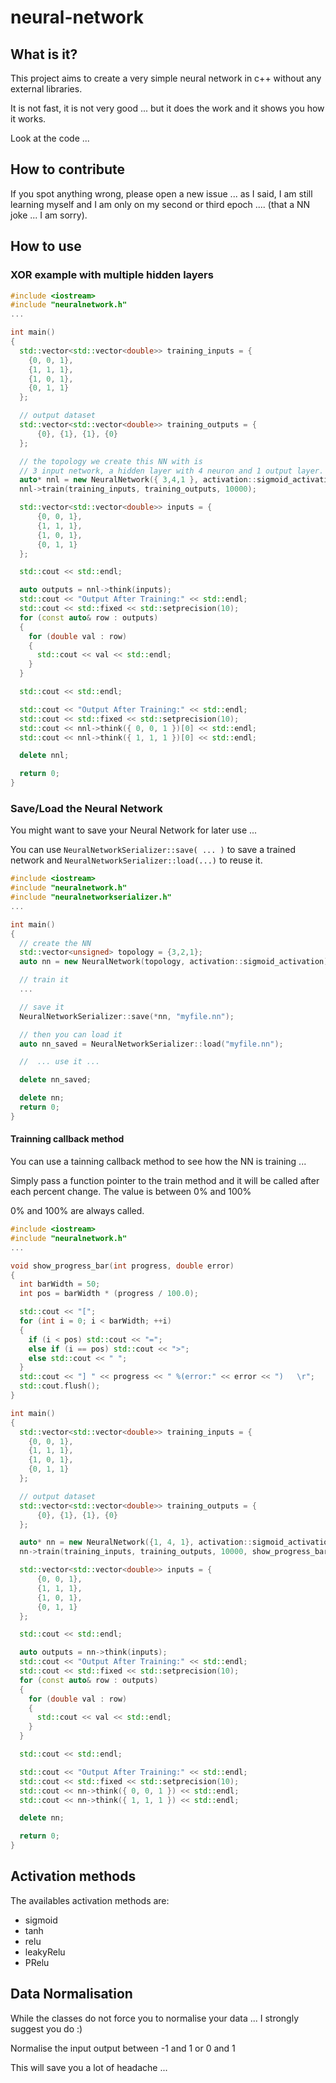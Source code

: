 # neural-network

## What is it?

This project aims to create a very simple neural network in c++ without any external libraries.

It is not fast, it is not very good ... but it does the work and it shows you how it works.

Look at the code ...

## How to contribute

If you spot anything wrong, please open a new issue ... as I said, I am still learning myself and I am only on my second or third epoch .... (that a NN joke ... I am sorry).

## How to use

### XOR example with multiple hidden layers

```c++
#include <iostream>
#include "neuralnetwork.h"
...

int main()
{
  std::vector<std::vector<double>> training_inputs = {
    {0, 0, 1},
    {1, 1, 1},
    {1, 0, 1},
    {0, 1, 1}
  };

  // output dataset
  std::vector<std::vector<double>> training_outputs = {
      {0}, {1}, {1}, {0}
  };

  // the topology we create this NN with is
  // 3 input network, a hidden layer with 4 neuron and 1 output layer.
  auto* nnl = new NeuralNetwork({ 3,4,1 }, activation::sigmoid_activation);
  nnl->train(training_inputs, training_outputs, 10000);

  std::vector<std::vector<double>> inputs = {
      {0, 0, 1},
      {1, 1, 1},
      {1, 0, 1},
      {0, 1, 1}
  };

  std::cout << std::endl;

  auto outputs = nnl->think(inputs);
  std::cout << "Output After Training:" << std::endl;
  std::cout << std::fixed << std::setprecision(10);
  for (const auto& row : outputs)
  {
    for (double val : row)
    {
      std::cout << val << std::endl;
    }
  }

  std::cout << std::endl;

  std::cout << "Output After Training:" << std::endl;
  std::cout << std::fixed << std::setprecision(10);
  std::cout << nnl->think({ 0, 0, 1 })[0] << std::endl;
  std::cout << nnl->think({ 1, 1, 1 })[0] << std::endl;

  delete nnl;

  return 0;
}
```

### Save/Load the Neural Network

You might want to save your Neural Network for later use ...

You can use `NeuralNetworkSerializer::save( ... )` to save a trained network and `NeuralNetworkSerializer::load(...)` to reuse it.

```c++
#include <iostream>
#include "neuralnetwork.h"
#include "neuralnetworkserializer.h"
...

int main()
{
  // create the NN
  std::vector<unsigned> topology = {3,2,1};
  auto nn = new NeuralNetwork(topology, activation::sigmoid_activation);

  // train it 
  ...

  // save it
  NeuralNetworkSerializer::save(*nn, "myfile.nn");

  // then you can load it
  auto nn_saved = NeuralNetworkSerializer::load("myfile.nn");

  //  ... use it ...

  delete nn_saved;

  delete nn;
  return 0;
}
```

#### Trainning callback method

You can use a tainning callback method to see how the NN is training ...

Simply pass a function pointer to the train method and it will be called after each percent change.
The value is between 0% and 100%

0% and 100% are always called.

```c++
#include <iostream>
#include "neuralnetwork.h"
...

void show_progress_bar(int progress, double error)
{
  int barWidth = 50;
  int pos = barWidth * (progress / 100.0);

  std::cout << "[";
  for (int i = 0; i < barWidth; ++i) 
  {
    if (i < pos) std::cout << "=";
    else if (i == pos) std::cout << ">";
    else std::cout << " ";
  }
  std::cout << "] " << progress << " %(error:" << error << ")   \r";
  std::cout.flush();
}

int main()
{
  std::vector<std::vector<double>> training_inputs = {
    {0, 0, 1},
    {1, 1, 1},
    {1, 0, 1},
    {0, 1, 1}
  };

  // output dataset
  std::vector<std::vector<double>> training_outputs = {
      {0}, {1}, {1}, {0}
  };

  auto* nn = new NeuralNetwork({1, 4, 1}, activation::sigmoid_activation);
  nn->train(training_inputs, training_outputs, 10000, show_progress_bar);

  std::vector<std::vector<double>> inputs = {
      {0, 0, 1},
      {1, 1, 1},
      {1, 0, 1},
      {0, 1, 1}
  };

  std::cout << std::endl;

  auto outputs = nn->think(inputs);
  std::cout << "Output After Training:" << std::endl;
  std::cout << std::fixed << std::setprecision(10);
  for (const auto& row : outputs)
  {
    for (double val : row)
    {
      std::cout << val << std::endl;
    }
  }

  std::cout << std::endl;

  std::cout << "Output After Training:" << std::endl;
  std::cout << std::fixed << std::setprecision(10);
  std::cout << nn->think({ 0, 0, 1 }) << std::endl;
  std::cout << nn->think({ 1, 1, 1 }) << std::endl;

  delete nn;

  return 0;
}
```

## Activation methods

The availables activation methods are:

* sigmoid
* tanh
* relu
* leakyRelu
* PRelu

## Data Normalisation

While the classes do not force you to normalise your data ... I strongly suggest you do :)

Normalise the input output between -1 and 1 or 0 and 1

This will save you a lot of headache ...
